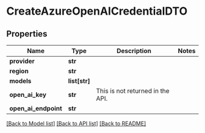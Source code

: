 # CreateAzureOpenAICredentialDTO

## Properties
Name | Type | Description | Notes
------------ | ------------- | ------------- | -------------
**provider** | **str** |  | 
**region** | **str** |  | 
**models** | **list[str]** |  | 
**open_ai_key** | **str** | This is not returned in the API. | 
**open_ai_endpoint** | **str** |  | 

[[Back to Model list]](../README.md#documentation-for-models) [[Back to API list]](../README.md#documentation-for-api-endpoints) [[Back to README]](../README.md)


